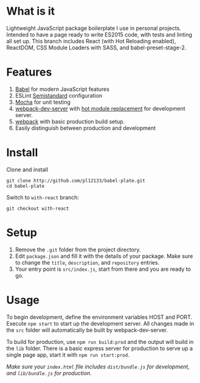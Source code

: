 # What is it

Lightweight JavaScript package boilerplate I use in personal projects. Intended to have a page ready to write ES2015 code, with tests and linting all set up. This branch includes React (with Hot Reloading enabled), ReactDOM, CSS Module Loaders with SASS, and babel-preset-stage-2.

# Features

1. [Babel](https://github.com/babel/babel) for modern JavaScript features
2. ESLint [Semistandard](https://github.com/Flet/eslint-config-semistandard) configuration
3. [Mocha](https://github.com/mochajs/mocha) for unit testing
4. [webpack-dev-server](https://github.com/webpack/webpack-dev-server) with [hot module replacement](https://github.com/gaearon/react-transform-hmr) for development server.
5. [webpack](https://github.com/webpack/webpack) with basic production build setup.
6. Easily distinguish between production and development 

# Install

Clone and install

    git clone http://github.com/pl12133/babel-plate.git
    cd babel-plate

Switch to `with-react` branch:

    git checkout with-react


# Setup 

1. Remove the `.git` folder from the project directory.
2. Edit `package.json` and fill it with the details of your package. Make sure to change the `title`, `description`, and `repository` entries.
3. Your entry point is `src/index.js`, start from there and you are ready to go.

# Usage

To begin development, define the environment variables HOST and PORT. Execute `npm start` to start up the development server. All changes made in the `src` folder will automatically be built by webpack-dev-server.

To build for production, use `npm run build:prod` and the output will build in the `lib` folder. There is a basic express server for production to serve up a single page app, start it with `npm run start:prod`.

*Make sure your `index.html` file includes `dist/bundle.js` for development, and `lib/bundle.js` for production.*
